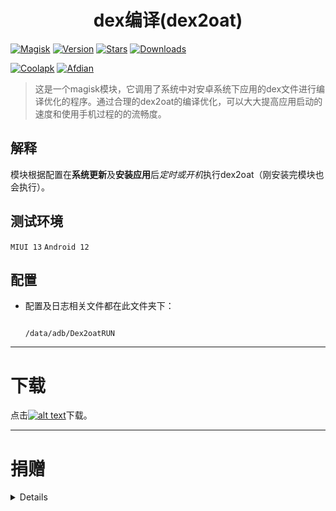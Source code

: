 <div align="center">
<h1>dex编译(dex2oat)</h1>
</div>

[![Magisk](https://img.shields.io/badge/Magisk-blue?style=for-the-badge)](https://github.com/topjohnwu/Magisk)
[![Version](https://img.shields.io/github/tag/HiiragiYunyun/Dex2oatRUN?style=for-the-badge&label=当前版本)](https://github.com/HiiragiYunyun/Dex2oatRUN/releases/latest)
[![Stars](https://img.shields.io/github/stars/HiiragiYunyun/Dex2oatRUN?style=for-the-badge&label=Github%20Stars&logo=github "GitHub Repo stars")](https://github.com/HiiragiYunyun/Dex2oatRUN)
[![Downloads](https://img.shields.io/github/downloads/HiiragiYunyun/Dex2oatRUN/total?style=for-the-badge&label=Github下载&logo=github)](https://github.com/HiiragiYunyun/Dex2oatRUN/releases)

[![Coolapk](https://img.shields.io/badge/酷安-柊芸芸-hotpink?style=for-the-badge)](http://www.coolapk.com/u/11696005)
[![Afdian](https://img.shields.io/badge/爱发电-林芸芸-hotpink?style=for-the-badge)](https://afdian.net/a/linyunyun)

>这是一个magisk模块，它调用了系统中对安卓系统下应用的dex文件进行编译优化的程序。通过合理的dex2oat的编译优化，可以大大提高应用启动的速度和使用手机过程的的流畅度。

## 解释

模块根据配置在**系统更新**及**安装应用**后*定时或开机*执行dex2oat（刚安装完模块也会执行）。

## 测试环境

`MIUI 13`
`Android 12`

## 配置

- 配置及日志相关文件都在此文件夹下：
  
  ```
  
  /data/adb/Dex2oatRUN
  
  ```

---

# 下载

点击[![alt text](https://raw.githubusercontent.com/lin-yunyun/Dex2oatRUN/main/.idea/download.png)](https://github.com/HiiragiYunyun/Dex2oatRUN/releases)下载。

---

# 捐赠

<details>

[![alt text](https://raw.githubusercontent.com/lin-yunyun/Dex2oatRUN/main/.idea/afdian.png)
](https://afdian.net/a/linyunyun)

